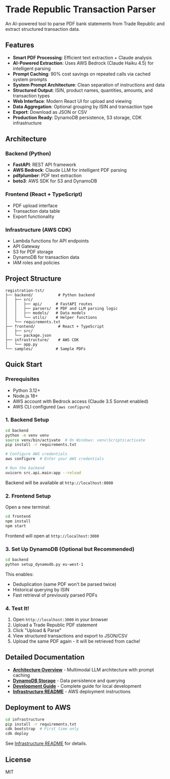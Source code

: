 # Trade Republic Transaction Parser

An AI-powered tool to parse PDF bank statements from Trade Republic and extract structured transaction data.

## Features

- **Smart PDF Processing**: Efficient text extraction + Claude analysis
- **AI-Powered Extraction**: Uses AWS Bedrock (Claude Haiku 4.5) for intelligent parsing
- **Prompt Caching**: 90% cost savings on repeated calls via cached system prompts
- **System Prompt Architecture**: Clean separation of instructions and data
- **Structured Output**: ISIN, product names, quantities, amounts, and transaction types
- **Web Interface**: Modern React UI for upload and viewing
- **Data Aggregation**: Optional grouping by ISIN and transaction type
- **Export**: Download as JSON or CSV
- **Production Ready**: DynamoDB persistence, S3 storage, CDK infrastructure

## Architecture

### Backend (Python)
- **FastAPI**: REST API framework
- **AWS Bedrock**: Claude LLM for intelligent PDF parsing
- **pdfplumber**: PDF text extraction
- **boto3**: AWS SDK for S3 and DynamoDB

### Frontend (React + TypeScript)
- PDF upload interface
- Transaction data table
- Export functionality

### Infrastructure (AWS CDK)
- Lambda functions for API endpoints
- API Gateway
- S3 for PDF storage
- DynamoDB for transaction data
- IAM roles and policies

## Project Structure

```
registration-tst/
├── backend/           # Python backend
│   ├── src/
│   │   ├── api/      # FastAPI routes
│   │   ├── parsers/  # PDF and LLM parsing logic
│   │   ├── models/   # Data models
│   │   └── utils/    # Helper functions
│   └── requirements.txt
├── frontend/          # React + TypeScript
│   ├── src/
│   └── package.json
├── infrastructure/    # AWS CDK
│   └── app.py
└── samples/          # Sample PDFs
```

## Quick Start

### Prerequisites
- Python 3.12+
- Node.js 18+
- AWS account with Bedrock access (Claude 3.5 Sonnet enabled)
- AWS CLI configured (`aws configure`)

### 1. Backend Setup
```bash
cd backend
python -m venv venv
source venv/bin/activate  # On Windows: venv\Scripts\activate
pip install -r requirements.txt

# Configure AWS credentials
aws configure  # Enter your AWS credentials

# Run the backend
uvicorn src.api.main:app --reload
```

Backend will be available at `http://localhost:8000`

### 2. Frontend Setup
Open a new terminal:
```bash
cd frontend
npm install
npm start
```

Frontend will open at `http://localhost:3000`

### 3. Set Up DynamoDB (Optional but Recommended)
```bash
cd backend
python setup_dynamodb.py eu-west-1
```

This enables:
- Deduplication (same PDF won't be parsed twice)
- Historical querying by ISIN
- Fast retrieval of previously parsed PDFs

### 4. Test It!
1. Open `http://localhost:3000` in your browser
2. Upload a Trade Republic PDF statement
3. Click "Upload & Parse"
4. View structured transactions and export to JSON/CSV
5. Upload the same PDF again - it will be retrieved from cache!

## Detailed Documentation

- **[Architecture Overview](ARCHITECTURE.md)** - Multimodal LLM architecture with prompt caching
- **[DynamoDB Storage](DYNAMODB.md)** - Data persistence and querying
- **[Development Guide](DEVELOPMENT.md)** - Complete guide for local development
- **[Infrastructure README](infrastructure/README.md)** - AWS deployment instructions

## Deployment to AWS

```bash
cd infrastructure
pip install -r requirements.txt
cdk bootstrap  # First time only
cdk deploy
```

See [Infrastructure README](infrastructure/README.md) for details.

## License

MIT
